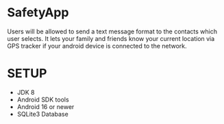 # SafetyApp

Users will be allowed to send a text message format to the contacts which user selects. 
It lets your family and friends know your current location via GPS tracker if your android device is connected to the network.

# SETUP
<ul>
  <li>JDK 8</li>
  <li>Android SDK tools</li>
  <li>Android 16 or newer</li>
  <li>SQLite3 Database</li>
</ul>

